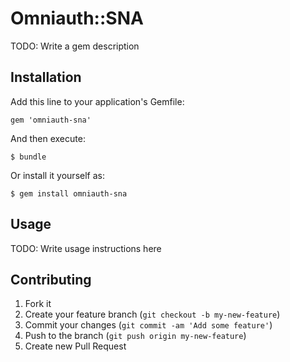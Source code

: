 # Omniauth::SNA

TODO: Write a gem description

## Installation

Add this line to your application's Gemfile:

    gem 'omniauth-sna'

And then execute:

    $ bundle

Or install it yourself as:

    $ gem install omniauth-sna

## Usage

TODO: Write usage instructions here

## Contributing

1. Fork it
2. Create your feature branch (`git checkout -b my-new-feature`)
3. Commit your changes (`git commit -am 'Add some feature'`)
4. Push to the branch (`git push origin my-new-feature`)
5. Create new Pull Request
